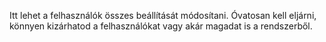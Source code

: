 Itt lehet a felhasználók összes beállítását módosítani. Óvatosan kell eljárni, könnyen kizárhatod a felhasználókat vagy akár magadat is a rendszerből.